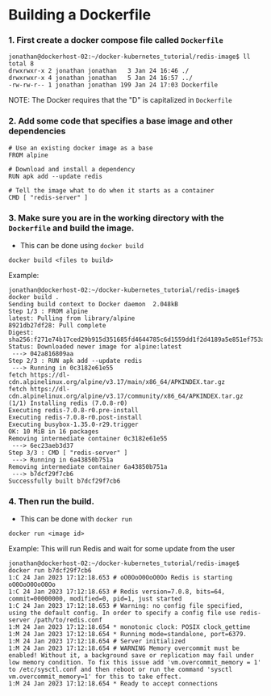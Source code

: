 # Building a Dockerfile

### 1. First create a docker compose file called `Dockerfile`

```
jonathan@dockerhost-02:~/docker-kubernetes_tutorial/redis-image$ ll
total 8
drwxrwxr-x 2 jonathan jonathan   3 Jan 24 16:46 ./
drwxrwxr-x 4 jonathan jonathan   5 Jan 24 16:57 ../
-rw-rw-r-- 1 jonathan jonathan 199 Jan 24 17:03 Dockerfile
```

NOTE: The Docker requires that the "D" is capitalized in `Dockerfile`

### 2. Add some code that specifies a base image and other dependencies

```
# Use an existing docker image as a base 
FROM alpine

# Download and install a dependency
RUN apk add --update redis

# Tell the image what to do when it starts as a container
CMD [ "redis-server" ]
```

### 3. Make sure you are in the working directory with the `Dockerfile` and build the image.

- This can be done using `docker build`

```
docker build <files to build>
```

Example:

```
jonathan@dockerhost-02:~/docker-kubernetes_tutorial/redis-image$ docker build .
Sending build context to Docker daemon  2.048kB
Step 1/3 : FROM alpine
latest: Pulling from library/alpine
8921db27df28: Pull complete
Digest: sha256:f271e74b17ced29b915d351685fd4644785c6d1559dd1f2d4189a5e851ef753a
Status: Downloaded newer image for alpine:latest
 ---> 042a816809aa
Step 2/3 : RUN apk add --update redis
 ---> Running in 0c3182e61e55
fetch https://dl-cdn.alpinelinux.org/alpine/v3.17/main/x86_64/APKINDEX.tar.gz
fetch https://dl-cdn.alpinelinux.org/alpine/v3.17/community/x86_64/APKINDEX.tar.gz
(1/1) Installing redis (7.0.8-r0)
Executing redis-7.0.8-r0.pre-install
Executing redis-7.0.8-r0.post-install
Executing busybox-1.35.0-r29.trigger
OK: 10 MiB in 16 packages
Removing intermediate container 0c3182e61e55
 ---> 6ec23aeb3d37
Step 3/3 : CMD [ "redis-server" ]
 ---> Running in 6a43850b751a
Removing intermediate container 6a43850b751a
 ---> b7dcf29f7cb6
Successfully built b7dcf29f7cb6
```

### 4. Then run the build.

- This can be done with `docker run`

```
docker run <image id>
```

Example: This will run Redis and wait for some update from the user

```
jonathan@dockerhost-02:~/docker-kubernetes_tutorial/redis-image$ docker run b7dcf29f7cb6
1:C 24 Jan 2023 17:12:18.653 # oO0OoO0OoO0Oo Redis is starting oO0OoO0OoO0Oo
1:C 24 Jan 2023 17:12:18.653 # Redis version=7.0.8, bits=64, commit=00000000, modified=0, pid=1, just started
1:C 24 Jan 2023 17:12:18.653 # Warning: no config file specified, using the default config. In order to specify a config file use redis-server /path/to/redis.conf
1:M 24 Jan 2023 17:12:18.654 * monotonic clock: POSIX clock_gettime
1:M 24 Jan 2023 17:12:18.654 * Running mode=standalone, port=6379.
1:M 24 Jan 2023 17:12:18.654 # Server initialized
1:M 24 Jan 2023 17:12:18.654 # WARNING Memory overcommit must be enabled! Without it, a background save or replication may fail under low memory condition. To fix this issue add 'vm.overcommit_memory = 1' to /etc/sysctl.conf and then reboot or run the command 'sysctl vm.overcommit_memory=1' for this to take effect.
1:M 24 Jan 2023 17:12:18.654 * Ready to accept connections
```

